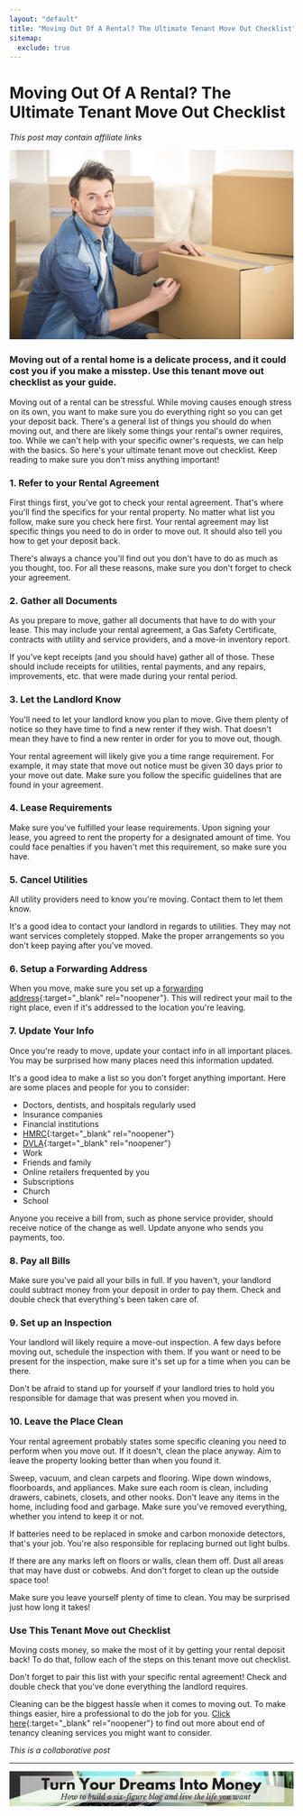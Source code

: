 ```yaml
---
layout: "default"
title: "Moving Out Of A Rental? The Ultimate Tenant Move Out Checklist"
sitemap:
  exclude: true
---
```

# Moving Out Of A Rental? The Ultimate Tenant Move Out Checklist
*This post may contain affiliate links*

<center>
    <img src='/i/2018/tenant-move-out-checklist.jpg' alt='man packing up cardboard boxes'>
</center>

### Moving out of a rental home is a delicate process, and it could cost you if you make a misstep. Use this tenant move out checklist as your guide.

Moving out of a rental can be stressful. While moving causes enough stress on its own, you want to make sure you do everything right so you can get your deposit back.
There's a general list of things you should do when moving out, and there are likely some things your rental's owner requires, too. While we can't help with your specific owner's requests, we can help with the basics.
So here's your ultimate tenant move out checklist. Keep reading to make sure you don't miss anything important!

### 1. Refer to your Rental Agreement
First things first, you've got to check your rental agreement. That's where you'll find the specifics for your rental property. No matter what list you follow, make sure you check here first.
Your rental agreement may list specific things you need to do in order to move out. It should also tell you how to get your deposit back.

There's always a chance you'll find out you don't have to do as much as you thought, too. For all these reasons, make sure you don't forget to check your agreement.

### 2. Gather all Documents
As you prepare to move, gather all documents that have to do with your lease. This may include your rental agreement, a Gas Safety Certificate, contracts with utility and service providers, and a move-in inventory report.

If you've kept receipts (and you should have) gather all of those. These should include receipts for utilities, rental payments, and any repairs, improvements, etc. that were made during your rental period.

### 3. Let the Landlord Know
You'll need to let your landlord know you plan to move. Give them plenty of notice so they have time to find a new renter if they wish. That doesn't mean they have to find a new renter in order for you to move out, though.

Your rental agreement will likely give you a time range requirement. For example, it may state that move out notice must be given 30 days prior to your move out date. Make sure you follow the specific guidelines that are found in your agreement.

### 4. Lease Requirements
Make sure you've fulfilled your lease requirements. Upon signing your lease, you agreed to rent the property for a designated amount of time. You could face penalties if you haven't met this requirement, so make sure you have.

### 5. Cancel Utilities
All utility providers need to know you're moving. Contact them to let them know.

It's a good idea to contact your landlord in regards to utilities. They may not want services completely stopped. Make the proper arrangements so you don't keep paying after you've moved.

### 6. Setup a Forwarding Address
When you move, make sure you set up a [forwarding address](https://www.royalmail.com/personal/receiving-mail/redirection){:target="_blank" rel="noopener"}. This will redirect your mail to the right place, even if it's addressed to the location you're leaving.

### 7. Update Your Info
Once you're ready to move, update your contact info in all important places. You may be surprised how many places need this information updated.

It's a good idea to make a list so you don't forget anything important. Here are some places and people for you to consider:

- Doctors, dentists, and hospitals regularly used
- Insurance companies
- Financial institutions
- [HMRC](https://www.gov.uk/tell-hmrc-change-of-details){:target="_blank" rel="noopener"}
- [DVLA](https://www.gov.uk/tell-dvla-changed-address){:target="_blank" rel="noopener"}
- Work
- Friends and family
- Online retailers frequented by you
- Subscriptions
- Church
- School

Anyone you receive a bill from, such as phone service provider, should receive notice of the change as well. Update anyone who sends you payments, too.

### 8. Pay all Bills
Make sure you've paid all your bills in full. If you haven't, your landlord could subtract money from your deposit in order to pay them. Check and double check that everything's been taken care of.

### 9. Set up an Inspection
Your landlord will likely require a move-out inspection. A few days before moving out, schedule the inspection with them. If you want or need to be present for the inspection, make sure it's set up for a time when you can be there.

Don't be afraid to stand up for yourself if your landlord tries to hold you responsible for damage that was present when you moved in.

### 10. Leave the Place Clean
Your rental agreement probably states some specific cleaning you need to perform when you move out. If it doesn't, clean the place anyway. Aim to leave the property looking better than when you found it.

Sweep, vacuum, and clean carpets and flooring. Wipe down windows, floorboards, and appliances. Make sure each room is clean, including drawers, cabinets, closets, and other nooks. Don't leave any items in the home, including food and garbage. Make sure you've removed everything, whether you intend to keep it or not.

If batteries need to be replaced in smoke and carbon monoxide detectors, that's your job. You're also responsible for replacing burned out light bulbs.

If there are any marks left on floors or walls, clean them off. Dust all areas that may have dust or cobwebs. And don't forget to clean up the outside space too!

Make sure you leave yourself plenty of time to clean. You may be surprised just how long it takes!

### Use This Tenant Move out Checklist
Moving costs money, so make the most of it by getting your rental deposit back! To do that, follow each of the steps on this tenant move out checklist.

Don't forget to pair this list with your specific rental agreement! Check and double check that you've done everything the landlord requires.

Cleaning can be the biggest hassle when it comes to moving out. To make things easier, hire a professional to do the job for you. [Click here](https://syk-cleaning.com/end-of-tenancy-cleaning-london){:target="_blank" rel="noopener"} to find out more about end of tenancy cleaning services you might want to consider.


*This is a collaborative post*

***

<!-- START ADVERTISER: Emma Drew turn your dreams course -->
<center>
<a href="http://bit.ly/turnyourdreamsintomoney" target="_blank"><img src='/aff/turn-your-dreams-into-money-728x90.png' alt='Turn Your Dreams Into Money link to course' /></a>
</center>
<!-- END ADVERTISER: Emma Drew turn your dreams course -->












